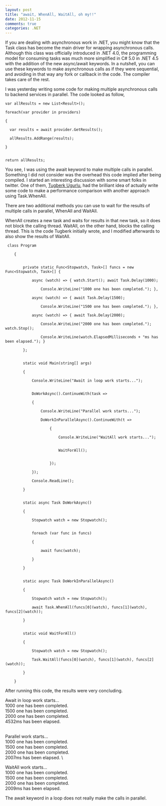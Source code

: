 ```yaml
---
layout: post
title: "await, WhenAll, WaitAll, oh my!!"
date: 2012-11-15
comments: true
categories: .NET
---
```


If you are dealing with asynchronous work in .NET, you might know that
the Task class has become the main driver for wrapping asynchronous
calls. Although this class was officially introduced in .NET 4.0, the
programming model for consuming tasks was much more simplified in C\#
5.0 in .NET 4.5 with the addition of the new async/await keywords. In a
nutshell, you can use these keywords to make asynchronous calls as if
they were sequential, and avoiding in that way any fork or callback in
the code. The compiler takes care of the rest.

I was yesterday writing some code for making multiple asynchronous calls
to backend services in parallel. The code looked as follow,

    var allResults = new List<Result>();

~~~~ {style="font-size: 12px; font-family: consolas,'Courier New',courier,monospace; margin: 0em; width: 100%; background-color: #ffffff"}
foreach(var provider in providers)
~~~~

~~~~ {style="font-size: 12px; font-family: consolas,'Courier New',courier,monospace; margin: 0em; width: 100%; background-color: #ffffff"}
{
~~~~

~~~~ {style="font-size: 12px; font-family: consolas,'Courier New',courier,monospace; margin: 0em; width: 100%; background-color: #ffffff"}
  var results = await provider.GetResults();
~~~~

~~~~ {style="font-size: 12px; font-family: consolas,'Courier New',courier,monospace; margin: 0em; width: 100%; background-color: #ffffff"}
  allResults.AddRange(results);
~~~~

~~~~ {style="font-size: 12px; font-family: consolas,'Courier New',courier,monospace; margin: 0em; width: 100%; background-color: #ffffff"}
}
~~~~

~~~~ {style="font-size: 12px; font-family: consolas,'Courier New',courier,monospace; margin: 0em; width: 100%; background-color: #ffffff"}
~~~~

~~~~ {style="font-size: 12px; font-family: consolas,'Courier New',courier,monospace; margin: 0em; width: 100%; background-color: #ffffff"}
return allResults;
~~~~

You see, I was using the await keyword to make multiple calls in
parallel. Something I did not consider was the overhead this code
implied after being compiled. I started an interesting discussion with
some smart folks in twitter. One of them, [Tugberk
Ugurlu](https://twitter.com/tourismgeek), had the brilliant idea of
actually write some code to make a performance comparison with another
approach using Task.WhenAll.

There are two additional methods you can use to wait for the results of
multiple calls in parallel, WhenAll and WaitAll.

WhenAll creates a new task and waits for results in that new task, so it
does not block the calling thread. WaitAll, on the other hand, blocks
the calling thread. This is the code Tugberk initially wrote, and I
modified afterwards to also show the results of WaitAll.

     class Program

~~~~ {style="font-size: 12px; font-family: consolas,'Courier New',courier,monospace; margin: 0em; width: 100%; background-color: #ffffff"}
    {
~~~~

~~~~ {style="font-size: 12px; font-family: consolas,'Courier New',courier,monospace; margin: 0em; width: 100%; background-color: #ffffff"}
~~~~

~~~~ {style="font-size: 12px; font-family: consolas,'Courier New',courier,monospace; margin: 0em; width: 100%; background-color: #ffffff"}
        private static Func<Stopwatch, Task>[] funcs = new Func<Stopwatch, Task>[] { 
~~~~

~~~~ {style="font-size: 12px; font-family: consolas,'Courier New',courier,monospace; margin: 0em; width: 100%; background-color: #ffffff"}
            async (watch) => { watch.Start(); await Task.Delay(1000); 
~~~~

~~~~ {style="font-size: 12px; font-family: consolas,'Courier New',courier,monospace; margin: 0em; width: 100%; background-color: #ffffff"}
                Console.WriteLine("1000 one has been completed."); },
~~~~

~~~~ {style="font-size: 12px; font-family: consolas,'Courier New',courier,monospace; margin: 0em; width: 100%; background-color: #ffffff"}
            async (watch) => { await Task.Delay(1500); 
~~~~

~~~~ {style="font-size: 12px; font-family: consolas,'Courier New',courier,monospace; margin: 0em; width: 100%; background-color: #ffffff"}
                Console.WriteLine("1500 one has been completed."); },
~~~~

~~~~ {style="font-size: 12px; font-family: consolas,'Courier New',courier,monospace; margin: 0em; width: 100%; background-color: #ffffff"}
            async (watch) => { await Task.Delay(2000); 
~~~~

~~~~ {style="font-size: 12px; font-family: consolas,'Courier New',courier,monospace; margin: 0em; width: 100%; background-color: #ffffff"}
                Console.WriteLine("2000 one has been completed."); watch.Stop(); 
~~~~

~~~~ {style="font-size: 12px; font-family: consolas,'Courier New',courier,monospace; margin: 0em; width: 100%; background-color: #ffffff"}
                Console.WriteLine(watch.ElapsedMilliseconds + "ms has been elapsed."); }
~~~~

~~~~ {style="font-size: 12px; font-family: consolas,'Courier New',courier,monospace; margin: 0em; width: 100%; background-color: #ffffff"}
        };
~~~~

~~~~ {style="font-size: 12px; font-family: consolas,'Courier New',courier,monospace; margin: 0em; width: 100%; background-color: #ffffff"}
~~~~

~~~~ {style="font-size: 12px; font-family: consolas,'Courier New',courier,monospace; margin: 0em; width: 100%; background-color: #ffffff"}
        static void Main(string[] args)
~~~~

~~~~ {style="font-size: 12px; font-family: consolas,'Courier New',courier,monospace; margin: 0em; width: 100%; background-color: #ffffff"}
        {
~~~~

~~~~ {style="font-size: 12px; font-family: consolas,'Courier New',courier,monospace; margin: 0em; width: 100%; background-color: #ffffff"}
            Console.WriteLine("Await in loop work starts...");
~~~~

~~~~ {style="font-size: 12px; font-family: consolas,'Courier New',courier,monospace; margin: 0em; width: 100%; background-color: #ffffff"}
~~~~

~~~~ {style="font-size: 12px; font-family: consolas,'Courier New',courier,monospace; margin: 0em; width: 100%; background-color: #ffffff"}
            DoWorkAsync().ContinueWith(task =>
~~~~

~~~~ {style="font-size: 12px; font-family: consolas,'Courier New',courier,monospace; margin: 0em; width: 100%; background-color: #ffffff"}
            {
~~~~

~~~~ {style="font-size: 12px; font-family: consolas,'Courier New',courier,monospace; margin: 0em; width: 100%; background-color: #ffffff"}
                Console.WriteLine("Parallel work starts...");
~~~~

~~~~ {style="font-size: 12px; font-family: consolas,'Courier New',courier,monospace; margin: 0em; width: 100%; background-color: #ffffff"}
                DoWorkInParallelAsync().ContinueWith(t =>
~~~~

~~~~ {style="font-size: 12px; font-family: consolas,'Courier New',courier,monospace; margin: 0em; width: 100%; background-color: #ffffff"}
                    {
~~~~

~~~~ {style="font-size: 12px; font-family: consolas,'Courier New',courier,monospace; margin: 0em; width: 100%; background-color: #ffffff"}
                        Console.WriteLine("WaitAll work starts...");
~~~~

~~~~ {style="font-size: 12px; font-family: consolas,'Courier New',courier,monospace; margin: 0em; width: 100%; background-color: #ffffff"}
~~~~

~~~~ {style="font-size: 12px; font-family: consolas,'Courier New',courier,monospace; margin: 0em; width: 100%; background-color: #ffffff"}
                        WaitForAll();
~~~~

~~~~ {style="font-size: 12px; font-family: consolas,'Courier New',courier,monospace; margin: 0em; width: 100%; background-color: #ffffff"}
~~~~

~~~~ {style="font-size: 12px; font-family: consolas,'Courier New',courier,monospace; margin: 0em; width: 100%; background-color: #ffffff"}
                    });
~~~~

~~~~ {style="font-size: 12px; font-family: consolas,'Courier New',courier,monospace; margin: 0em; width: 100%; background-color: #ffffff"}
            });
~~~~

~~~~ {style="font-size: 12px; font-family: consolas,'Courier New',courier,monospace; margin: 0em; width: 100%; background-color: #ffffff"}
            Console.ReadLine();
~~~~

~~~~ {style="font-size: 12px; font-family: consolas,'Courier New',courier,monospace; margin: 0em; width: 100%; background-color: #ffffff"}
        }
~~~~

~~~~ {style="font-size: 12px; font-family: consolas,'Courier New',courier,monospace; margin: 0em; width: 100%; background-color: #ffffff"}
~~~~

~~~~ {style="font-size: 12px; font-family: consolas,'Courier New',courier,monospace; margin: 0em; width: 100%; background-color: #ffffff"}
        static async Task DoWorkAsync()
~~~~

~~~~ {style="font-size: 12px; font-family: consolas,'Courier New',courier,monospace; margin: 0em; width: 100%; background-color: #ffffff"}
        {
~~~~

~~~~ {style="font-size: 12px; font-family: consolas,'Courier New',courier,monospace; margin: 0em; width: 100%; background-color: #ffffff"}
            Stopwatch watch = new Stopwatch();
~~~~

~~~~ {style="font-size: 12px; font-family: consolas,'Courier New',courier,monospace; margin: 0em; width: 100%; background-color: #ffffff"}
~~~~

~~~~ {style="font-size: 12px; font-family: consolas,'Courier New',courier,monospace; margin: 0em; width: 100%; background-color: #ffffff"}
            foreach (var func in funcs)
~~~~

~~~~ {style="font-size: 12px; font-family: consolas,'Courier New',courier,monospace; margin: 0em; width: 100%; background-color: #ffffff"}
            {
~~~~

~~~~ {style="font-size: 12px; font-family: consolas,'Courier New',courier,monospace; margin: 0em; width: 100%; background-color: #ffffff"}
                await func(watch);
~~~~

~~~~ {style="font-size: 12px; font-family: consolas,'Courier New',courier,monospace; margin: 0em; width: 100%; background-color: #ffffff"}
            }
~~~~

~~~~ {style="font-size: 12px; font-family: consolas,'Courier New',courier,monospace; margin: 0em; width: 100%; background-color: #ffffff"}
        }
~~~~

~~~~ {style="font-size: 12px; font-family: consolas,'Courier New',courier,monospace; margin: 0em; width: 100%; background-color: #ffffff"}
~~~~

~~~~ {style="font-size: 12px; font-family: consolas,'Courier New',courier,monospace; margin: 0em; width: 100%; background-color: #ffffff"}
        static async Task DoWorkInParallelAsync()
~~~~

~~~~ {style="font-size: 12px; font-family: consolas,'Courier New',courier,monospace; margin: 0em; width: 100%; background-color: #ffffff"}
        {
~~~~

~~~~ {style="font-size: 12px; font-family: consolas,'Courier New',courier,monospace; margin: 0em; width: 100%; background-color: #ffffff"}
            Stopwatch watch = new Stopwatch();
~~~~

~~~~ {style="font-size: 12px; font-family: consolas,'Courier New',courier,monospace; margin: 0em; width: 100%; background-color: #ffffff"}
            await Task.WhenAll(funcs[0](watch), funcs[1](watch), funcs[2](watch));
~~~~

~~~~ {style="font-size: 12px; font-family: consolas,'Courier New',courier,monospace; margin: 0em; width: 100%; background-color: #ffffff"}
        }
~~~~

~~~~ {style="font-size: 12px; font-family: consolas,'Courier New',courier,monospace; margin: 0em; width: 100%; background-color: #ffffff"}
~~~~

~~~~ {style="font-size: 12px; font-family: consolas,'Courier New',courier,monospace; margin: 0em; width: 100%; background-color: #ffffff"}
        static void WaitForAll()
~~~~

~~~~ {style="font-size: 12px; font-family: consolas,'Courier New',courier,monospace; margin: 0em; width: 100%; background-color: #ffffff"}
        {
~~~~

~~~~ {style="font-size: 12px; font-family: consolas,'Courier New',courier,monospace; margin: 0em; width: 100%; background-color: #ffffff"}
            Stopwatch watch = new Stopwatch();
~~~~

~~~~ {style="font-size: 12px; font-family: consolas,'Courier New',courier,monospace; margin: 0em; width: 100%; background-color: #ffffff"}
            Task.WaitAll(funcs[0](watch), funcs[1](watch), funcs[2](watch));
~~~~

~~~~ {style="font-size: 12px; font-family: consolas,'Courier New',courier,monospace; margin: 0em; width: 100%; background-color: #ffffff"}
        }
~~~~

~~~~ {style="font-size: 12px; font-family: consolas,'Courier New',courier,monospace; margin: 0em; width: 100%; background-color: #ffffff"}
    }
~~~~

After running this code, the results were very concluding.

Await in loop work starts... \
1000 one has been completed. \
1500 one has been completed. \
2000 one has been completed. \
4532ms has been elapsed.

\
Parallel work starts... \
1000 one has been completed. \
1500 one has been completed. \
2000 one has been completed. \
2007ms has been elapsed. \

WaitAll work starts... \
1000 one has been completed. \
1500 one has been completed. \
2000 one has been completed. \
2009ms has been elapsed.

The await keyword in a loop does not really make the calls in parallel.

